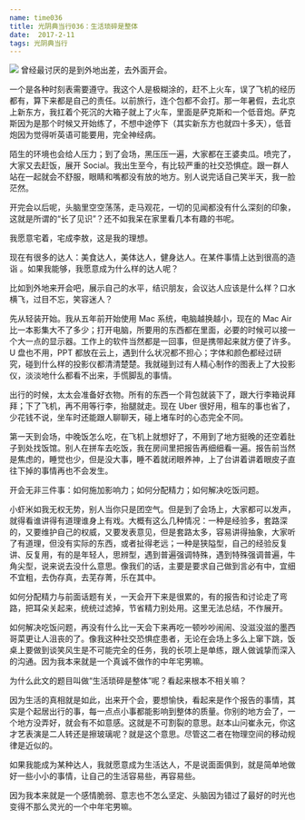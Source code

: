 ```yaml
---
name: time036
title: 光阴典当行036：生活琐碎是整体
date:  2017-2-11
tags: 光阴典当行
---
```

<!-- more -->
![](/cnblog/uploads/time036.jpg)
曾经最讨厌的是到外地出差，去外面开会。

一个是各种时刻表需要遵守。我这个人是极糊涂的，赶不上火车，误了飞机的经历都有，算下来都是自己的责任。以前旅行，连个包都不会打。那一年暑假，去北京上新东方，我扛着个死沉的大箱子就上了火车，里面是萨克斯和一个低音炮。萨克斯因为是那个时候又开始练了，不想中途停下（其实新东方也就四十多天），低音炮因为觉得听英语可能要用，完全神经病。

陌生的环境也会给人压力；到了会场，黑压压一遍，大家都在王婆卖瓜。喷完了，大家又去赶饭，展开 Social。我出生至今，有比较严重的社交恐惧症。跟一群人站在一起就会不舒服，眼睛和嘴都没有放的地方。别人说完话自己笑半天，我一脸茫然。

开完会以后呢，头脑里空空荡荡，走马观花，一切的见闻都没有什么深刻的印象，这就是所谓的“长了见识”？还不如我呆在家里看几本有趣的书呢。

我愿意宅着，宅成李敖，这是我的理想。

现在有很多的达人：美食达人，美体达人，健身达人。在某件事情上达到很高的造诣 。如果我能够，我愿意成为什么样的达人呢？

比如到外地来开会吧，展示自己的水平，结识朋友，会议达人应该是什么样？口水横飞，过目不忘，笑容迷人？

先从轻装开始。我从五年前开始使用 Mac 系统，电脑越换越小，现在的 Mac Air 比一本影集大不了多少；打开电脑，所要用的东西都在里面，必要的时候可以接一个大一点的显示器。工作上的软件当然都是一回事，但是携带起来就方便了许多。U 盘也不用，PPT 都放在云上，遇到什么状况都不担心；字体和颜色都经过研究，碰到什么样的投影仪都清清楚楚。我就碰到过有人精心制作的图表上了大投影仪，淡淡地什么都看不出来，手慌脚乱的事情。

出行的时候，太太会准备好衣物。所有的东西一个背包就装下了，跟大行李箱说拜拜；下了飞机，再不用等行李，抬腿就走。现在 Uber 很好用，租车的事也省了，少花钱不说，坐车时还能跟人聊聊天，碰上堵车时的心态完全不同。

第一天到会场，中晚饭怎么吃，在飞机上就想好了，不用到了地方挺晚的还空着肚子到处找饭馆。别人在拼车去吃饭，我在房间里把报告再细细看一遍。报告前当然是焦虑的，睡觉也少，但是没大事，睡不着就闭眼养神，上了台讲着讲着眼皮子直往下掉的事情再也不会发生。

开会无非三件事：如何施加影响力；如何分配精力；如何解决吃饭问题。

小虾米如我无权无势，别人当你只是团空气。但是到了会场上，大家都可以发声，就得看谁讲得有道理谁身上有戏。大概有这么几种情况：一种是经验多，套路深的，又要维护自己的权威，又要发表意见，但是套路太多，容易讲得抽象，大家听了有道理，但没有实际的东西，或者扯得老远；一种是狭隘型，自己的经验反复讲、反复用，有的是年轻人，思辨型，遇到普遍强调特殊，遇到特殊强调普遍，牛角尖型，说来说去没什么意思。像我们的话，主要是要求自己做到言必有中，宜细不宜粗，去伪存真，去芜存菁，乐在其中。

如何分配精力与前面话题有关，一天会开下来是很累的，有的报告和讨论走了弯路，把耳朵关起来，统统过滤掉，节省精力别处用。这里无法总结，不作展开。

如何解决吃饭问题，再没有什么比一天会下来再吃一顿吵吵闹闹、没滋没滋的墨西哥菜更让人沮丧的了。像我这种社交恐惧症患者，无论在会场上多么上窜下跳，饭桌上要做到谈笑风生是不可能完全的任务，我的长项上是单练，跟人做诚挚而深入的沟通。因为我本来就是一个真诚不做作的中年宅男嘛。

为什么此文的题目叫做“生活琐碎是整体”呢？看起来根本不相关嘛？

因为生活的真相就是如此，出来开个会，要想愉快，看起来是作个报告的事情，其实是个起居出行的事，每一点点小事都能影响到整体的质量。你别的地方会了，一个地方没弄好，就会有不如意感。这就是不可割裂的意思。赵本山问崔永元，你这才艺表演是二人转还是擦玻璃呢？就是这个意思。尽管这二者在物理空间的移动规律是近似的。

如果我能成为某种达人，我就愿意成为生活达人，不是说面面俱到，就是简单地做好一些小小的事情，让自己的生活容易些，再容易些。

因为我本来就是一个感情脆弱、意志也不怎么坚定、头脑因为错过了最好的时光也变得不那么灵光的一个中年宅男嘛。